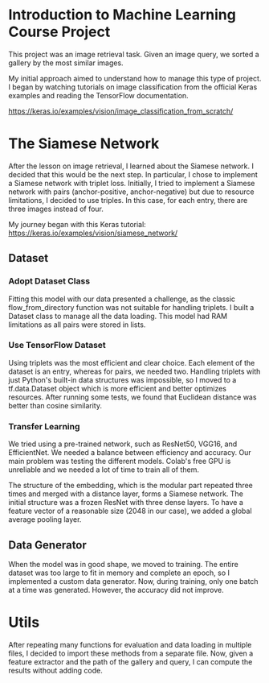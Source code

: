 # Introduction to Machine Learning Course Project

This project was an image retrieval task. Given an image query, we sorted a gallery by the most similar images.

My initial approach aimed to understand how to manage this type of project. I began by watching tutorials on image classification from the official Keras examples and reading the TensorFlow documentation.

https://keras.io/examples/vision/image_classification_from_scratch/

# The Siamese Network

After the lesson on image retrieval, I learned about the Siamese network. I decided that this would be the next step. In particular, I chose to implement a Siamese network with triplet loss. Initially, I tried to implement a Siamese network with pairs (anchor-positive, anchor-negative) but due to resource limitations, I decided to use triples. In this case, for each entry, there are three images instead of four.

My journey began with this Keras tutorial: https://keras.io/examples/vision/siamese_network/

## Dataset

### Adopt Dataset Class

Fitting this model with our data presented a challenge, as the classic flow_from_directory function was not suitable for handling triplets. I built a Dataset class to manage all the data loading. This model had RAM limitations as all pairs were stored in lists.

### Use TensorFlow Dataset

Using triplets was the most efficient and clear choice. Each element of the dataset is an entry, whereas for pairs, we needed two. Handling triplets with just Python's built-in data structures was impossible, so I moved to a tf.data.Dataset object which is more efficient and better optimizes resources. After running some tests, we found that Euclidean distance was better than cosine similarity.

### Transfer Learning

We tried using a pre-trained network, such as ResNet50, VGG16, and EfficientNet. We needed a balance between efficiency and accuracy. Our main problem was testing the different models. Colab's free GPU is unreliable and we needed a lot of time to train all of them.

The structure of the embedding, which is the modular part repeated three times and merged with a distance layer, forms a Siamese network. The initial structure was a frozen ResNet with three dense layers. To have a feature vector of a reasonable size (2048 in our case), we added a global average pooling layer.

## Data Generator

When the model was in good shape, we moved to training. The entire dataset was too large to fit in memory and complete an epoch, so I implemented a custom data generator. Now, during training, only one batch at a time was generated. However, the accuracy did not improve.

# Utils

After repeating many functions for evaluation and data loading in multiple files, I decided to import these methods from a separate file. Now, given a feature extractor and the path of the gallery and query, I can compute the results without adding code.
